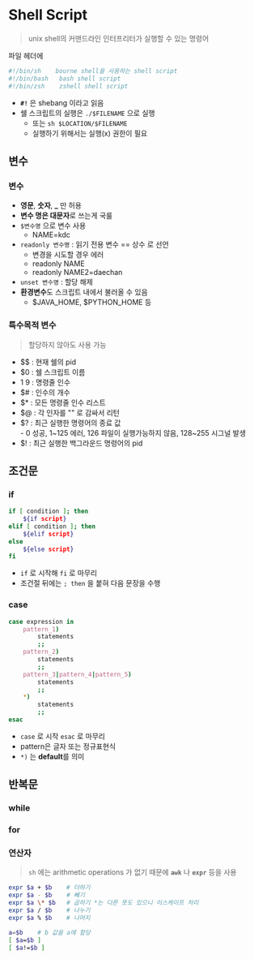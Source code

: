 # Shell Script
> unix shell의 커맨드라인 인터프리터가 실행할 수 있는 명령어

파일 헤더에
```bash
#!/bin/sh    bourne shell을 사용하는 shell script
#!/bin/bash   bash shell script
#!/bin/zsh    zshell shell script
```
- **`#!`** 은 shebang 이라고 읽음
- 쉘 스크립트의 실행은 `./$FILENAME` 으로 실행
	- 또는 `sh $LOCATION/$FILENAME`
	- 실행하기 위해서는 실행(x) 권한이 필요

## 변수
### 변수
- **영문**, **숫자**, **\_** 만 허용
- **변수 명은 대문자**로 쓰는게 국룰
- `$변수명` 으로 변수 사용
	- NAME=kdc
- `readonly 변수명` : 읽기 전용 변수 == 상수 로 선언
	- 변경을 시도할 경우 에러
	- readonly NAME
	- readonly NAME2=daechan
- `unset 변수명` : 할당 해제
- **환경변수**도 스크립트 내에서 불러올 수 있음
	- $JAVA_HOME, $PYTHON_HOME 등

### 특수목적 변수
> 할당하지 않아도 사용 가능 

- \$$ : 현재 쉘의 pid
- $0 : 쉘 스크립트 이름  
- $1~$9 : 명령줄 인수
- $# : 인수의 개수    
- $* : 모든 명령줄 인수 리스트  
- $@ : 각 인자를 \"\" 로 감싸서 리턴
- $? : 최근 실행한 명령어의 종료 값  
	- 0 성공, 1~125 에러, 126 파일이 실행가능하지 않음, 128~255 시그널 발생
- $! : 최근 실행한 백그라운드 명령어의 pid

## 조건문
### if
```bash
if [ condition ]; then
	${if script}
elif [ condition ]; then
	${elif script}
else
	${else script}
fi
```
- `if` 로 시작해 `fi` 로 마무리
- 조건절 뒤에는 `; then` 을 붙혀 다음 문장을 수행

### case
```bash
case expression in  
    pattern_1)  
        statements  
        ;;  
    pattern_2)  
        statements  
        ;;  
    pattern_3|pattern_4|pattern_5)  
        statements  
        ;;  
    *)  
        statements  
        ;;
esac  
```
- `case` 로 시작 `esac` 로 마무리
- pattern은 글자 또는 정규표현식
- `*)` 는 **default**를 의미

## 반복문
### while


### for



### 연산자
> `sh` 에는 arithmetic operations 가 없기 때문에 **`awk`** 나 **`expr`** 등을 사용
```bash
expr $a + $b    # 더하기
expr $a - $b    # 빼기
expr $a \* $b   # 곱하기 *는 다른 뜻도 있으니 이스케이프 처리
expr $a / $b    # 나누기
expr $a % $b    # 나머지

a=$b    # b 값을 a에 할당
[ $a=$b ]
[ $a!=$b ]
```

